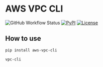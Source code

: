 # AWS VPC CLI

![GitHub Workflow Status](https://img.shields.io/github/actions/workflow/status/marcus16-kang/aws-vpc-cli/python-publish.yml)
[![PyPI](https://img.shields.io/pypi/v/aws-vpc-cli)](https://pypi.org/project/aws-vpc-cli/)
[![License](https://img.shields.io/github/license/marcus16-kang/aws-vpc-cli)](https://github.com/marcus16-kang/aws-vpc-cli/blob/main/LICENSE)

## How to use

``` sh
pip install aws-vpc-cli

vpc-cli
```